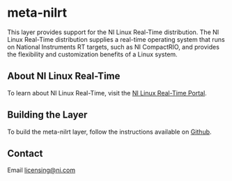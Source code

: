 meta-nilrt
=====

This layer provides support for the NI Linux Real-Time distribution. The NI Linux Real-Time distribution supplies a real-time operating system that runs on National Instruments RT targets, such as NI CompactRIO, and provides the flexibility and customization benefits of a Linux system.

About NI Linux Real-Time
------------------------
To learn about NI Linux Real-Time, visit the [NI Linux Real-Time Portal].

Building the Layer
-----------

To build the meta-nilrt layer, follow the instructions available on [Github].

Contact
----
Email [licensing@ni.com]

[NI Linux Real-Time Portal]:http://www.ni.com/white-paper/14627/en/
[Github]:https://www.github.com/ni/nilrt
[licensing@ni.com]:mailto:licensing@ni.com
